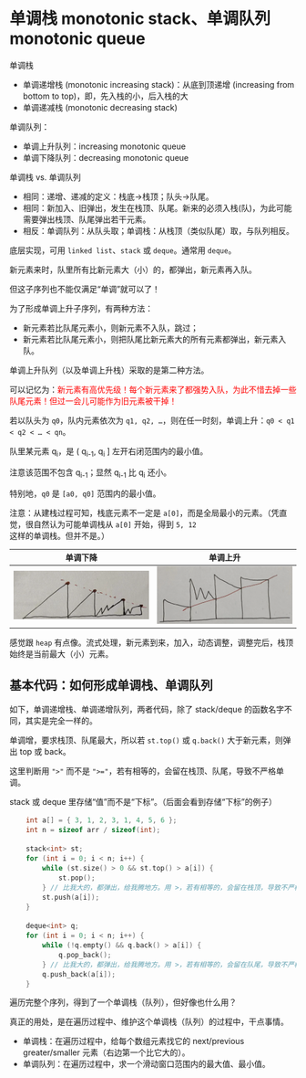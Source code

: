 # 单调栈 monotonic stack、单调队列 monotonic queue

单调栈
* 单调递增栈 (monotonic increasing stack)：从底到顶递增 (increasing from bottom to top)，即，先入栈的小，后入栈的大
* 单调递减栈 (monotonic decreasing stack)

单调队列：
* 单调上升队列：increasing monotonic queue
* 单调下降队列：decreasing monotonic queue

单调栈 vs.  单调队列
* 相同：递增、递减的定义：栈底->栈顶；队头->队尾。
* 相同：新加入、旧弹出，发生在栈顶、队尾。新来的必须入栈(队)，为此可能需要弹出栈顶、队尾弹出若干元素。
* 相反：单调队列：从队头取；单调栈：从栈顶（类似队尾）取，与队列相反。

底层实现，可用 `linked list`、`stack` 或 `deque`。通常用 `deque`。

新元素来时，队里所有比新元素大（小）的，都弹出，新元素再入队。

但这子序列也不能仅满足“单调”就可以了！

为了形成单调上升子序列，有两种方法：
* 新元素若比队尾元素小，则新元素不入队，跳过；
* 新元素若比队尾元素小，则把队尾比新元素大的所有元素都弹出，新元素入队。

单调上升队列（以及单调上升栈）采取的是第二种方法。

可以记忆为：<font color="red">新元素有高优先级！每个新元素来了都强势入队，为此不惜去掉一些队尾元素！但过一会儿可能作为旧元素被干掉！</font>

若以队头为 `q0`，队内元素依次为 `q1, q2, …`，则在任一时刻，单调上升：`q0 < q1 < q2 < … < qn`。

队里某元素 q<sub>i</sub>，是 ( q<sub>i-1</sub>, q<sub>i</sub> ] 左开右闭范围内的最小值。

注意该范围不包含 q<sub>i-1</sub>；显然 q<sub>i-1</sub> 比 q<sub>i</sub> 还小。

特别地，`q0` 是 `[a0, q0]` 范围内的最小值。

注意：从建栈过程可知，栈底元素不一定是 `a[0]`，而是全局最小的元素。（凭直觉，很自然认为可能单调栈从 `a[0]` 开始，得到 `5, 12` 这样的单调栈。但并不是。）

单调下降 | 单调上升
---- | ----
![单调下降](pics/monotonic-01.png) | ![单调上升](pics/monotonic-02.png)

感觉跟 `heap` 有点像。流式处理，新元素到来，加入，动态调整，调整完后，栈顶始终是当前最大（小）元素。

## 基本代码：如何形成单调栈、单调队列

如下，单调递增栈、单调递增队列，两者代码，除了 stack/deque 的函数名字不同，其实是完全一样的。

单调增，要求栈顶、队尾最大，所以若 `st.top()` 或 `q.back()` 大于新元素，则弹出 top 或 back。

这里判断用 `">"` 而不是 `">="`，若有相等的，会留在栈顶、队尾，导致不严格单调。

stack 或 deque 里存储“值”而不是“下标”。（后面会看到存储“下标”的例子）

```cpp
    int a[] = { 3, 1, 2, 3, 1, 4, 5, 6 };
    int n = sizeof arr / sizeof(int);

    stack<int> st;
    for (int i = 0; i < n; i++) {
        while (st.size() > 0 && st.top() > a[i]) {
            st.pop();
        } // 比我大的，都弹出，给我腾地方。用 >，若有相等的，会留在栈顶，导致不严格单调。
        st.push(a[i]);
    }

    deque<int> q;
    for (int i = 0; i < n; i++) {
        while (!q.empty() && q.back() > a[i]) { 
            q.pop_back();
        } // 比我大的，都弹出，给我腾地方。用 >，若有相等的，会留在队尾，导致不严格单调。
        q.push_back(a[i]);
    }
```

遍历完整个序列，得到了一个单调栈（队列），但好像也什么用？

真正的用处，是在遍历过程中、维护这个单调栈（队列）的过程中，干点事情。
* 单调栈：在遍历过程中，给每个数组元素找它的 next/previous greater/smaller 元素（右边第一个比它大的）。
* 单调队列：在遍历过程中，求一个滑动窗口范围内的最大值、最小值。
